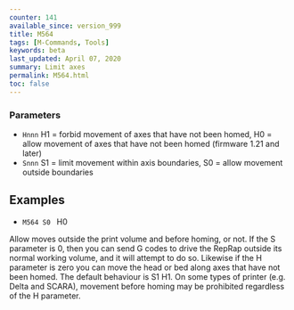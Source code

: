 ```yaml
---
counter: 141
available_since: version_999
title: M564
tags: [M-Commands, Tools] 
keywords: beta 
last_updated: April 07, 2020 
summary: Limit axes 
permalink: M564.html
toc: false 
---
```



### Parameters

* `Hnnn` H1 = forbid movement of axes that have not been homed, H0 = allow movement of axes that have not been homed (firmware 1.21 and later)
* `Snnn` S1 = limit movement within axis boundaries, S0 = allow movement outside boundaries

## Examples

* ` M564 S0  ` H0

Allow moves outside the print volume and before homing, or not. If the S parameter is 0, then you can send G codes to drive the RepRap outside its normal working volume, and it will attempt to do so. Likewise if the H parameter is zero you can move the head or bed along axes that have not been homed. The default behaviour is S1 H1. On some types of printer (e.g. Delta and SCARA), movement before homing may be prohibited regardless of the H parameter.

